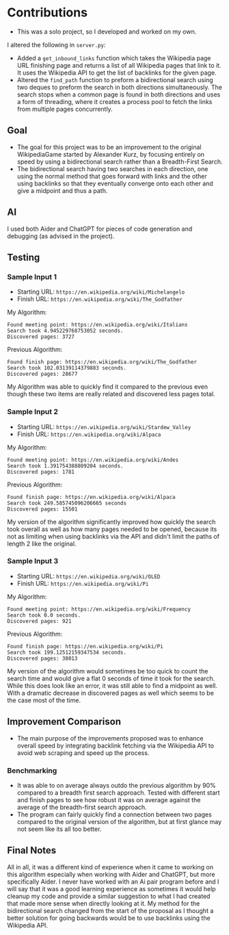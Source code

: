 # Contributions
- This was a solo project, so I developed and worked on my own.
  
I altered the following in `server.py`:
- Added a `get_inbound_links` function which takes the Wikipedia page URL finishing page and returns a list of all Wikipedia pages that link to it. It uses the Wikipedia API to get the list of backlinks for the given page.
- Altered the `find_path` function to preform a bidirectional search using two deques to preform the search in both directions simultaneously. The search stops when a common page is found in both directions and uses a form of threading, where it creates a process pool to fetch the links from multiple pages concurrently.

## Goal
- The goal for this project was to be an improvement to the original WikipediaGame started by Alexander Kurz, by focusing entirely on speed by using a bidirectional search rather than a Breadth-First Search.
- The bidirectional search having two searches in each direction, one using the normal method that goes forward with links and the other using backlinks so that they eventually converge onto each other and give a midpoint and thus a path.
  
## AI
I used both Aider and ChatGPT for pieces of code generation and debugging (as advised in the project). 

## Testing
### Sample Input 1 
- Starting URL: `https://en.wikipedia.org/wiki/Michelangelo`
- Finish URL: `https://en.wikipedia.org/wiki/The_Godfather`
  
My Algorithm:
```
Found meeting point: https://en.wikipedia.org/wiki/Italians
Search took 4.945229768753052 seconds.
Discovered pages: 3727
```

Previous Algorithm:
```
Found finish page: https://en.wikipedia.org/wiki/The_Godfather
Search took 102.03139114379883 seconds.
Discovered pages: 28677
```

My Algorithm was able to quickly find it compared to the previous even though these two items are really related and discovered less pages total.

### Sample Input 2
- Starting URL: `https://en.wikipedia.org/wiki/Stardew_Valley`
- Finish URL: `https://en.wikipedia.org/wiki/Alpaca`
  
My Algorithm:
```
Found meeting point: https://en.wikipedia.org/wiki/Andes
Search took 1.391754388809204 seconds.
Discovered pages: 1781
```

Previous Algorithm:
```
Found finish page: https://en.wikipedia.org/wiki/Alpaca
Search took 249.585745096206665 seconds
Discovered pages: 15501 
```

My version of the algorithm significantly improved how quickly the search took overall as well as how many pages needed to be opened, because its not as limiting when using backlinks via the API and didn't limit the paths of length 2 like the original.

### Sample Input 3
- Starting URL: `https://en.wikipedia.org/wiki/OLED`
- Finish URL: `https://en.wikipedia.org/wiki/Pi`
  
My Algorithm:
```
Found meeting point: https://en.wikipedia.org/wiki/Frequency
Search took 0.0 seconds.
Discovered pages: 921
```

Previous Algorithm:
```
Found finish page: https://en.wikipedia.org/wiki/Pi
Search took 199.12512159347534 seconds.
Discovered pages: 38013
```

My version of the algorithm would sometimes be too quick to count the search time and would give a flat 0 seconds of time it took for the search. While this does look like an error, it was still able to find a midpoint as well. With a dramatic decrease in discovered pages as well which seems to be the case most of the time.

## Improvement Comparison
- The main purpose of the improvements proposed was to enhance overall speed by integrating backlink fetching via the Wikipedia API to avoid web scraping and speed up the process.
### Benchmarking
- It was able to on average always outdo the previous algorithm by 90% compared to a breadth first search approach. Tested with different start and finish pages to see how robust it was on average against the average of the breadth-first search approach.
- The program can fairly quickly find a connection between two pages compared to the original version of the algorithm, but at first glance may not seem like its all too better.
  
## Final Notes
All in all, it was a different kind of experience when it came to working on this algorithm especially when working with Aider and ChatGPT, but more specifically Aider. I never have worked with an Ai pair program before and I will say that it was a good learning experience as sometimes it would help cleanup my code and provide a similar suggestion to what I had created that made more sense when directly looking at it. My method for the bidirectional search changed from the start of the proposal as I thought a better solution for going backwards would be to use backlinks using the Wikipedia API.

